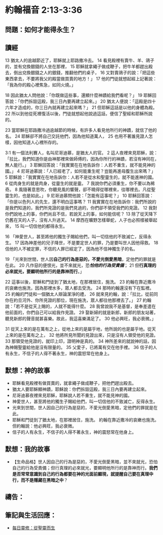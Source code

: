 # 約翰福音 2:13-3:36

## 問題：如何才能得永生？

## 讀經
13 猶太人的逾越節近了，耶穌就上耶路撒冷去。 14 看見殿裡有賣牛、羊、鴿子的，並有兌換銀錢的人坐在那裡， 15 耶穌就拿繩子做成鞭子，把牛羊都趕出殿去，倒出兌換銀錢之人的銀錢，推翻他們的桌子， 16 又對賣鴿子的說：「把這些東西拿去，不要將我父的殿當做買賣的地方！」 17 他的門徒就想起經上記著說：「我為你的殿心裡焦急，如同火燒。」

18 因此猶太人問他說：「你既做這些事，還顯什麼神蹟給我們看呢？」 19 耶穌回答說：「你們拆毀這殿，我三日內要再建立起來。」 20 猶太人便說：「這殿是四十六年才造成的，你三日內就再建立起來嗎？」 21 但耶穌這話是以他的身體為殿。 22 所以到他從死裡復活以後，門徒就想起他說過這話，便信了聖經和耶穌所說的。

23 當耶穌在耶路撒冷過逾越節的時候，有許多人看見他所行的神蹟，就信了他的名。 24 耶穌卻不將自己交託他們，因為他知道萬人， 25 也用不著誰見證人怎樣，因他知道人心裡所存的。

3:1 有一個法利賽人，名叫尼哥迪慕，是猶太人的官。 2 這人夜裡來見耶穌，說：「拉比，我們知道你是由神那裡來做師傅的，因為你所行的神蹟，若沒有神同在，無人能行。」 3 耶穌回答說：「我實實在在地告訴你：人若不重生，就不能見神的國。」 4 尼哥迪慕說：「人已經老了，如何能重生呢？豈能再進母腹生出來嗎？」 5 耶穌說：「我實實在在地告訴你：人若不是從水和聖靈生的，就不能進神的國。 6 從肉身生的就是肉身，從靈生的就是靈。 7 我說你們必須重生，你不要以為稀奇。 8 風隨著意思吹，你聽見風的響聲，卻不曉得從哪裡來，往哪裡去。凡從聖靈生的，也是如此。」 9 尼哥迪慕問他說：「怎能有這事呢？」 10 耶穌回答說：「你是以色列人的先生，還不明白這事嗎？ 11 我實實在在地告訴你：我們所說的是我們知道的，我們所見證的是我們見過的，你們卻不領受我們的見證。 12 我對你們說地上的事，你們尚且不信，若說天上的事，如何能信呢？ 13 除了從天降下仍舊在天的人子，沒有人升過天。 14 摩西在曠野怎樣舉蛇，人子也必照樣被舉起來， 15 叫一切信他的都得永生。

16 「神愛世人，甚至將他的獨生子賜給他們，叫一切信他的不致滅亡，反得永生。 17 因為神差他的兒子降世，不是要定世人的罪，乃是要叫世人因他得救。 18 信他的人不被定罪，不信的人罪已經定了，因為他不信神獨生子的名。

19 「光來到世間，世人因**自己的行為是惡的，不愛光倒愛黑暗**，定他們的罪就是在此。 20 凡作惡的便恨光，並不來就光，恐***怕他的行為受責備***； 21 但**行真理的必來就光，要顯明他所行的是靠神而行**。」

22 這事以後，耶穌和門徒到了猶太地，在那裡居住，施洗。 23 約翰在靠近撒冷的哀嫩也施洗，因為那裡水多，眾人都去受洗。 24 那時約翰還沒有下在監裡。 25 約翰的門徒和一個猶太人辯論潔淨的禮， 26 就來見約翰，說：「拉比，從前同你在約旦河外、你所見證的那位，現在施洗，眾人都往他那裡去了。」 27 約翰說：「若不是從天上賜的，人就不能得什麼。 28 我曾說我不是基督，是奉差遣在他前面的，你們自己可以給我作見證。 29 娶新婦的就是新郎，新郎的朋友站著，聽見新郎的聲音就甚喜樂。故此，我這喜樂滿足了。 30 他必興旺，我必衰微。」

31 從天上來的是在萬有之上，從地上來的是屬乎地，他所說的也是屬乎地。從天上來的是在萬有之上， 32 他將所見所聞的見證出來，只是沒有人領受他的見證。 33 那領受他見證的，就印上印，證明神是真的。 34 神所差來的就說神的話，因為神賜聖靈給他是沒有限量的。 35 父愛子，已將萬有交在他手裡。 36 信子的人有永生，不信子的人得不著永生，神的震怒常在他身上。

## 默想：神的故事
+ 耶穌看見殿裡有做買賣的，就拿繩子做成鞭子，把他們趕出殿去。
+ 猶太人要耶穌顯神蹟，耶穌說：你們拆毀這殿，我三日內要再建立起來。
+ 尼哥迪慕夜裡來見耶穌，耶穌說人若不重生，就不能見神的國。
+ 神愛世人，甚至將他的獨生子賜給他們，叫一切信他的不致滅亡，反得永生。
+ 光來到世間，世人因自己的行為是惡的，不愛光倒愛黑暗，定他們的罪就是在此。
+ 耶穌和門徒到了猶太地，在那裡居住，施洗。 約翰在靠近撒冷的哀嫩也施洗。但約翰說：他必興旺，我必衰微。
+ 信子的人有永生，不信子的人得不著永生，神的震怒常在他身上。

## 默想：我的故事
+ 【生命品格】世人因自己的行為是惡的，不愛光倒愛黑暗，並不來就光，恐怕自己的行為受責備；但行真理的必來就光，要顯明他所行的是靠神而行。**我們是否常常意識到自己的行為都要在神的光面前顯現，就提醒自己要在真理中行，而不是隱藏在黑暗之中**？

## 禱告：

## 筆記與生活回應：
+ [每日靈修：從聖靈而生](https://bibleplan.github.io/sharing/zhuolin/day6-wk95-sharing.html)
